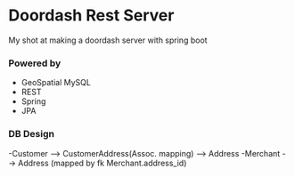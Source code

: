 # Doordash Rest Server

My shot at making a doordash server with spring boot

### Powered by
- GeoSpatial MySQL
- REST
- Spring
- JPA

### DB Design

-Customer --> CustomerAddress(Assoc. mapping) --> Address
-Merchant --> Address (mapped by fk Merchant.address_id)